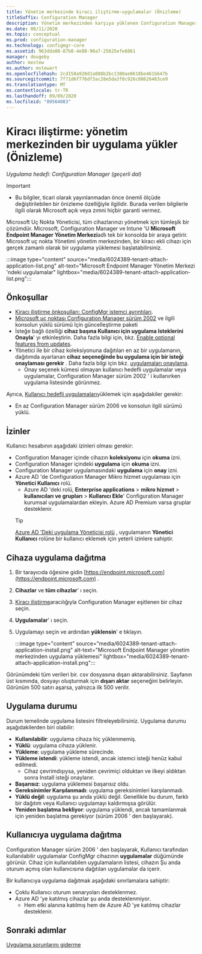 ```yaml
---
title: Yönetim merkezinde kiracı iliştirme-uygulamalar (Önizleme)
titleSuffix: Configuration Manager
description: Yönetim merkezinden karşıya yüklenen Configuration Manager cihazları için uygulama yükleme.
ms.date: 08/11/2020
ms.topic: conceptual
ms.prod: configuration-manager
ms.technology: configmgr-core
ms.assetid: 963dda08-87b8-4e80-90a7-25625efe8861
manager: dougeby
author: mestew
ms.author: mstewart
ms.openlocfilehash: 2cd158a920d1a088b2bc1380ae8618be461b647b
ms.sourcegitcommit: 7f71d6f776df3ac28e5da3f8c926c88626483ce9
ms.translationtype: MT
ms.contentlocale: tr-TR
ms.lasthandoff: 09/09/2020
ms.locfileid: "89564083"
---
```

# <a name="tenant-attach-install-an-application-from-the-admin-center-preview"></a><a name="bkmk_apps"></a> Kiracı iliştirme: yönetim merkezinden bir uygulama yükler (Önizleme)
<!--cm 6024389, in 7220536 pubpreview Aug 10, 2020-->
*Uygulama hedefi: Configuration Manager (geçerli dal)*

> [!Important]
> - Bu bilgiler, ticari olarak yayınlanmadan önce önemli ölçüde değiştirilebilen bir önizleme özelliğiyle ilgilidir. Burada verilen bilgilerle ilgili olarak Microsoft açık veya zımni hiçbir garanti vermez.

Microsoft Uç Nokta Yöneticisi, tüm cihazlarınızı yönetmek için tümleşik bir çözümdür. Microsoft, Configuration Manager ve Intune 'U **Microsoft Endpoint Manager Yönetim Merkezi**adlı tek bir konsolda bir araya getirir. Microsoft uç nokta Yönetimi yönetim merkezinden, bir kiracı ekli cihazı için gerçek zamanlı olarak bir uygulama yüklemesi başlatabilirsiniz.

   :::image type="content" source="media/6024389-tenant-attach-application-list.png" alt-text="Microsoft Endpoint Manager Yönetim Merkezi 'ndeki uygulamalar" lightbox="media/6024389-tenant-attach-application-list.png":::

## <a name="prerequisites"></a>Önkoşullar

- [Kiracı iliştirme önkoşulları: ConfigMgr istemci ayrıntıları](client-details.md#prerequisites).
- [Microsoft uç noktası Configuration Manager sürüm 2002](https://support.microsoft.com/help/4560496/) ve ilgili konsolun yüklü sürümü Için güncelleştirme paketi
- İsteğe bağlı özelliği **cihaz başına Kullanıcı için uygulama Isteklerini Onayla**' yı etkinleştirin. Daha fazla bilgi için, bkz. [Enable optional features from updates](../core/servers/manage/install-in-console-updates.md#bkmk_options).
- Yönetici ile bir cihaz koleksiyonuna dağıtılan en az bir uygulamanın, dağıtımda ayarlanan **cihaz seçeneğinde bu uygulama için bir isteği onaylaması gerekir** . Daha fazla bilgi için bkz. [uygulamaları onaylama](../apps/deploy-use/app-approval.md#bkmk_opt).
   - Onay seçenek kümesi olmayan kullanıcı hedefli uygulamalar veya uygulamalar, Configuration Manager sürüm 2002 ' i kullanırken uygulama listesinde görünmez.

Ayrıca, [Kullanıcı hedefli uygulamaları](#bkmk_user)yüklemek için aşağıdakiler gerekir:<!--7518897-->

- En az Configuration Manager sürüm 2006 ve konsolun ilgili sürümü yüklü.


## <a name="permissions"></a>İzinler

Kullanıcı hesabının aşağıdaki izinleri olması gerekir:

- Configuration Manager içinde cihazın **koleksiyonu** için **okuma** izni.
- Configuration Manager içindeki **uygulama** için **okuma** izni.
- Configuration Manager uygulamasındaki **uygulama** için **onay** izni.
- Azure AD 'de Configuration Manager Mikro hizmet uygulaması için **Yönetici Kullanıcı** rolü. 
  - Azure AD 'deki rolü, **Enterprise applications**  >  **mikro hizmet**  >  **kullanıcıları ve grupları**  >  **Kullanıcı Ekle**' Configuration Manager kurumsal uygulamalardan ekleyin. Azure AD Premium varsa gruplar desteklenir.
   > [!TIP]
   > [Azure AD 'Deki uygulama Yöneticisi rolü](/azure/active-directory/users-groups-roles/directory-assign-admin-roles) , uygulamanın **Yönetici Kullanıcı** rolüne bir kullanıcı eklemek için yeterli izinlere sahiptir.

## <a name="deploy-an-application-to-a-device"></a><a name="bkmk_deploy"></a> Cihaza uygulama dağıtma

1. Bir tarayıcıda öğesine gidin [https://endpoint.microsoft.com](https://endpoint.microsoft.com) .
1. **Cihazlar** ve **tüm cihazlar**' ı seçin.
1. [Kiracı iliştirme](device-sync-actions.md)aracılığıyla Configuration Manager eşitlenen bir cihaz seçin.
1. **Uygulamalar**' ı seçin.
1. Uygulamayı seçin ve ardından **yüklensin**' e tıklayın.

   :::image type="content" source="media/6024389-tenant-attach-application-install.png" alt-text="Microsoft Endpoint Manager yönetim merkezinden uygulama yüklemesi" lightbox="media/6024389-tenant-attach-application-install.png":::

Görünümdeki tüm verileri bir. csv dosyasına dışarı aktarabilirsiniz. Sayfanın üst kısmında, dosyayı oluşturmak için **dışarı aktar** seçeneğini belirleyin. Görünüm 500 satırı aşarsa, yalnızca ilk 500 verilir.

## <a name="application-status"></a>Uygulama durumu

Durum temelinde uygulama listesini filtreleyebilirsiniz. Uygulama durumu aşağıdakilerden biri olabilir:

- **Kullanılabilir**: uygulama cihaza hiç yüklenmemiş.
- **Yüklü**: uygulama cihaza yüklenir.
- **Yükleme**: uygulama yükleme sürecinde.
- **Yükleme istendi**: yükleme istendi, ancak istemci isteği henüz kabul edilmedi.
   - Cihaz çevrimdışıysa, yeniden çevrimiçi olduktan ve ilkeyi aldıktan sonra Install isteği onaylanır.  
- **Başarısız**: uygulama yüklemesi başarısız oldu.
- **Gereksinimler Karşılanmadı**: uygulama gereksinimleri karşılanmadı.
- **Yüklü değil**: uygulama şu anda yüklü değil. Genellikle bu durum, farklı bir dağıtım veya Kullanıcı uygulamayı kaldırmışsa görülür.
- **Yeniden başlatma bekliyor**: uygulama yüklendi, ancak tamamlanmak için yeniden başlatma gerekiyor (sürüm 2006 ' den başlayarak).

## <a name="deploy-an-application-to-a-user"></a><a name="bkmk_user"></a> Kullanıcıya uygulama dağıtma
<!--7518897-->
Configuration Manager sürüm 2006 ' den başlayarak, Kullanıcı tarafından kullanılabilir uygulamalar ConfigMgr cihazının **uygulamalar** düğümünde görünür. Cihaz için kullanılabilen uygulamaların listesi, cihazın Şu anda oturum açmış olan kullanıcısına dağıtılan uygulamalar da içerir.

Bir kullanıcıya uygulama dağıtmak aşağıdaki sınırlamalara sahiptir:
- Çoklu Kullanıcı oturum senaryoları desteklenmez.
- Azure AD 'ye katılmış cihazlar şu anda desteklenmiyor.
   - Hem etki alanına katılmış hem de Azure AD 'ye katılmış cihazlar desteklenir.

## <a name="next-steps"></a>Sonraki adımlar

[Uygulama sorunlarını giderme](troubleshoot-applications.md)